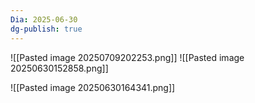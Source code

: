 ```yaml
---
Dia: 2025-06-30
dg-publish: true
---
```

![[Pasted image 20250709202253.png]]
![[Pasted image 20250630152858.png]]

![[Pasted image 20250630164341.png]]